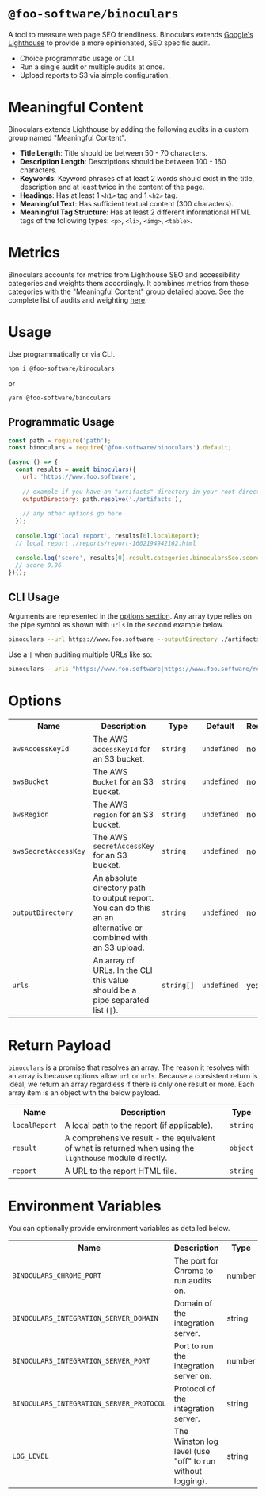 # `@foo-software/binoculars`

A tool to measure web page SEO friendliness. Binoculars extends [Google's Lighthouse](https://github.com/GoogleChrome/lighthouse) to provide a more opinionated, SEO specific audit.

- Choice programmatic usage or CLI.
- Run a single audit or multiple audits at once.
- Upload reports to S3 via simple configuration.

# Meaningful Content

Binoculars extends Lighthouse by adding the following audits in a custom group named "Meaningful Content".

- **Title Length**: Title should be between 50 - 70 characters.
- **Description Length**: Descriptions should be between 100 - 160 characters.
- **Keywords**: Keyword phrases of at least 2 words should exist in the title, description and at least twice in the content of the page.
- **Headings**: Has at least 1 `<h1>` tag and 1 `<h2>` tag.
- **Meaningful Text**: Has sufficient textual content (300 characters).
- **Meaningful Tag Structure**: Has at least 2 different informational HTML tags of the following types: `<p>`, `<li>`, `<img>`, `<table>`.

# Metrics

Binoculars accounts for metrics from Lighthouse SEO and accessibility categories and weights them accordingly. It combines metrics from these categories with the "Meaningful Content" group detailed above. See the complete list of audits and weighting [here](src/config/auditRefsConfig.ts).

# Usage

Use programmatically or via CLI.

```
npm i @foo-software/binoculars
```

or

```
yarn @foo-software/binoculars
```

## Programmatic Usage

```javascript
const path = require('path');
const binoculars = require('@foo-software/binoculars').default;

(async () => {
  const results = await binoculars({
    url: 'https://www.foo.software',
 
    // example if you have an "artifacts" directory in your root directory
    outputDirectory: path.resolve('./artifacts'),
 
    // any other options go here
  });
 
  console.log('local report', results[0].localReport);
  // local report ./reports/report-1602194942162.html

  console.log('score', results[0].result.categories.binocularsSeo.score);
  // score 0.96
})();
```

## CLI Usage

Arguments are represented in the [options section](#options). Any array type relies on the pipe symbol as shown with `urls` in the second example below.

```bash
binoculars --url https://www.foo.software --outputDirectory ./artifacts
```

Use a `|` when auditing multiple URLs like so:

```bash
binoculars --urls "https://www.foo.software|https://www.foo.software/register"
```

# Options

<table>
  <tr>
    <th>Name</th>
    <th>Description</th>
    <th>Type</th>
    <th>Default</th>
    <th>Required</th>
  </tr>
  <tr>
    <td><code>awsAccessKeyId</code></td>
    <td>The AWS <code>accessKeyId</code> for an S3 bucket.</td>
    <td><code>string</code></td>
    <td><code>undefined</code></td>
    <td>no</td>
  </tr>
  <tr>
    <td><code>awsBucket</code></td>
    <td>The AWS <code>Bucket</code> for an S3 bucket.</td>
    <td><code>string</code></td>
    <td><code>undefined</code></td>
    <td>no</td>
  </tr>
  <tr>
    <td><code>awsRegion</code></td>
    <td>The AWS <code>region</code> for an S3 bucket.</td>
    <td><code>string</code></td>
    <td><code>undefined</code></td>
    <td>no</td>
  </tr>
  <tr>
    <td><code>awsSecretAccessKey</code></td>
    <td>The AWS <code>secretAccessKey</code> for an S3 bucket.</td>
    <td><code>string</code></td>
    <td><code>undefined</code></td>
    <td>no</td>
  </tr>
  <!-- <tr>
    <td><code>locale</code></td>
    <td>A locale for Lighthouse reports. Example: <code>ja</code></td>
    <td><code>string</code></td>
    <td><code>undefined</code></td>
    <td>no</td>
  </tr> -->
  <tr>
    <td><code>outputDirectory</code></td>
    <td>An absolute directory path to output report. You can do this an an alternative or combined with an S3 upload.</td>
    <td><code>string</code></td>
    <td><code>undefined</code></td>
    <td>no</td>
  </tr>
  <tr>
    <td><code>urls</code></td>
    <td>An array of URLs. In the CLI this value should be a pipe separated list (<code>|</code>).</td>
    <td><code>string[]</code></td>
    <td><code>undefined</code></td>
    <td>yes</td>
  </tr>
</table>

# Return Payload

`binoculars` is a promise that resolves an array. The reason it resolves with an array is because options allow `url` or `urls`. Because a consistent return is ideal, we return an array regardless if there is only one result or more. Each array item is an object with the below payload.

<table>
  <tr>
    <th>Name</th>
    <th>Description</th>
    <th>Type</th>
  </tr>
  <tr>
    <td><code>localReport</code></td>
    <td>A local path to the report (if applicable).</td>
    <td><code>string</code></td>
  </tr>
  <tr>
    <td><code>result</code></td>
    <td>A comprehensive result - the equivalent of what is returned when using the <code>lighthouse</code> module directly.</td>
    <td><code>object</code></td>
  </tr>
  <tr>
    <td><code>report</code></td>
    <td>A URL to the report HTML file.</td>
    <td><code>string</code></td>
  </tr>
</table>

# Environment Variables

You can optionally provide environment variables as detailed below.

<table>
  <tr>
    <th>Name</th>
    <th>Description</th>
    <th>Type</th>
    <th>Default</th>
  </tr>
  <tr>
    <td><code>BINOCULARS_CHROME_PORT</code></td>
    <td>The port for Chrome to run audits on.</td>
    <td>number</td>
    <td><code>4000</code></td>
  </tr>
  <tr>
    <td><code>BINOCULARS_INTEGRATION_SERVER_DOMAIN</code></td>
    <td>Domain of the integration server.</td>
    <td>string</td>
    <td><code>localhost</code></td>
  </tr>
  <tr>
    <td><code>BINOCULARS_INTEGRATION_SERVER_PORT</code></td>
    <td>Port to run the integration server on.</td>
    <td>number</td>
    <td><code>3000</code></td>
  </tr>
  <tr>
    <td><code>BINOCULARS_INTEGRATION_SERVER_PROTOCOL</code></td>
    <td>Protocol of the integration server.</td>
    <td>string</td>
    <td><code>http</code></td>
  </tr>
  <tr>
    <td><code>LOG_LEVEL</code></td>
    <td>The Winston log level (use "off" to run without logging).</td>
    <td>string</td>
    <td><code>info</code></td>
  </tr>
</table>
